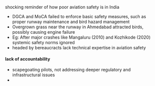shocking reminder of how poor aviation safety is in India

- DGCA and MoCA failed to enforce basic safety measures, such as proper runway maintenance and bird hazard management
-  Overgrown grass near the runway in Ahmedabad attracted birds, possibly causing engine failure
- Eg: After major crashes like Mangaluru (2010) and Kozhikode (2020) systemic safety norms ignored 
- headed by bereaucracts lack technical expertise in aviation safety 

#### lack of accountability 
- scapegoating pilots, not addressing deeper regulatory and infrastructural issues
- 